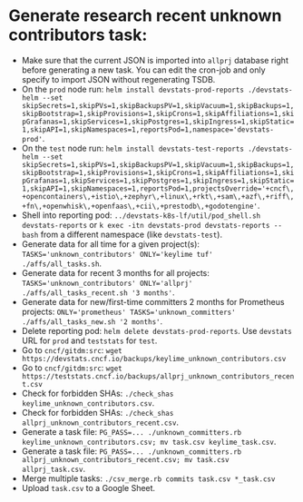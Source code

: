 # Generate research recent unknown contributors task:

- Make sure that the current JSON is imported into `allprj` database right before generating a new task. You can edit the cron-job and only specify to import JSON without regenerating TSDB.
- On the `prod` node run: `helm install devstats-prod-reports ./devstats-helm --set skipSecrets=1,skipPVs=1,skipBackupsPV=1,skipVacuum=1,skipBackups=1,skipBootstrap=1,skipProvisions=1,skipCrons=1,skipAffiliations=1,skipGrafanas=1,skipServices=1,skipPostgres=1,skipIngress=1,skipStatic=1,skipAPI=1,skipNamespaces=1,reportsPod=1,namespace='devstats-prod'`.
- On the `test` node run: `helm install devstats-test-reports ./devstats-helm --set skipSecrets=1,skipPVs=1,skipBackupsPV=1,skipVacuum=1,skipBackups=1,skipBootstrap=1,skipProvisions=1,skipCrons=1,skipAffiliations=1,skipGrafanas=1,skipServices=1,skipPostgres=1,skipIngress=1,skipStatic=1,skipAPI=1,skipNamespaces=1,reportsPod=1,projectsOverride='+cncf\,+opencontainers\,+istio\,+zephyr\,+linux\,+rkt\,+sam\,+azf\,+riff\,+fn\,+openwhisk\,+openfaas\,+cii\,+prestodb\,+godotengine'`.
- Shell into reporting pod: `../devstats-k8s-lf/util/pod_shell.sh devstats-reports` or `k exec -itn devstats-prod devstats-reports -- bash` from a different namespace (like `devstats-test`).
- Generate data for all time for a given project(s): `TASKS='unknown_contributors' ONLY='keylime tuf' ./affs/all_tasks.sh`.
- Generate data for recent 3 months for all projects: `TASKS='unknown_contributors' ONLY='allprj' ./affs/all_tasks_recent.sh '3 months'`.
- Generate data for new/first-time committers 2 months for Prometheus projects: `ONLY='prometheus' TASKS='unknown_committers' ./affs/all_tasks_new.sh '2 months'`.
- Delete reporting pod: `helm delete devstats-prod-reports`. Use `devstats` URL for `prod` and `teststats` for `test`.
- Go to `cncf/gitdm:src`: `wget https://devstats.cncf.io/backups/keylime_unknown_contributors.csv`
- Go to `cncf/gitdm:src`: `wget https://teststats.cncf.io/backups/allprj_unknown_contributors_recent.csv`
- Check for forbidden SHAs: `./check_shas keylime_unknown_contributors.csv`.
- Check for forbidden SHAs: `./check_shas allprj_unknown_contributors_recent.csv`.
- Generate a task file: `PG_PASS=... ./unknown_committers.rb keylime_unknown_contributors.csv; mv task.csv keylime_task.csv`.
- Generate a task file: `PG_PASS=... ./unknown_committers.rb allprj_unknown_contributors_recent.csv; mv task.csv allprj_task.csv`.
- Merge multiple tasks: `./csv_merge.rb commits task.csv *_task.csv`
- Upload `task.csv` to a Google Sheet.
